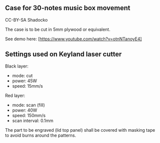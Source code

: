 ## Case for 30-notes music box movement

CC-BY-SA Shadocko

The case is to be cut in 5mm plywood or equivalent.

See demo here: [https://www.youtube.com/watch?v=otnNTanoyE4]

## Settings used on Keyland laser cutter

Black layer:
- mode: cut
- power: 45W
- speed: 15mm/s

Red layer:
- mode: scan (fill)
- power: 40W
- speed: 150mm/s
- scan interval: 0.1mm

The part to be engraved (lid top panel) shall be covered with masking tape to avoid burns around the patterns.
